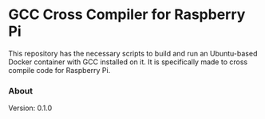 # GCC Cross Compiler for Raspberry Pi

This repository has the necessary scripts to build and run an Ubuntu-based Docker container with GCC installed on it. It is specifically made to cross compile code for Raspberry Pi.

### About

Version: 0.1.0

